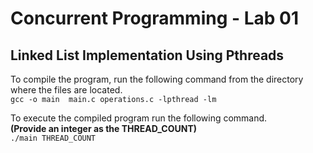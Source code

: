 
# Concurrent Programming - Lab 01

## Linked List Implementation Using Pthreads

To compile the program, run the following command from the directory where the files are located.  
`gcc -o main  main.c operations.c -lpthread -lm`

To execute the compiled program run the following command.  
**(Provide an integer as the THREAD_COUNT)**  
`./main THREAD_COUNT`

